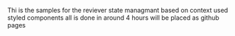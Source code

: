 Thi is the samples for the reviever 
state managmant based on context
used styled components 
all is done in around 4 hours 
will be placed as github pages
